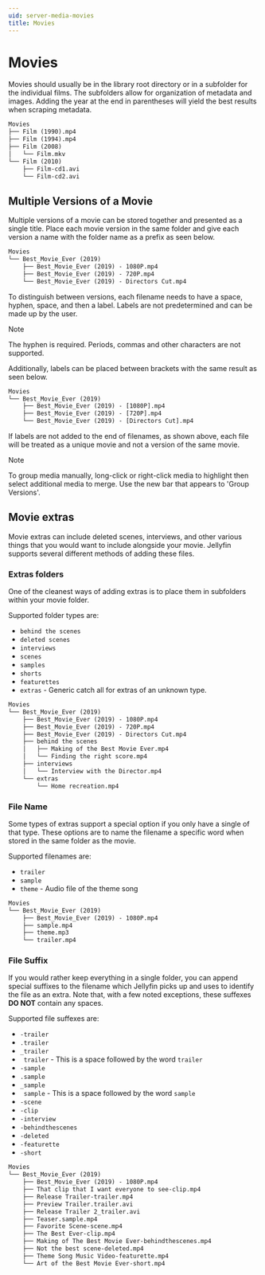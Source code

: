 ```yaml
---
uid: server-media-movies
title: Movies
---
```


# Movies

Movies should usually be in the library root directory or in a subfolder for the individual films. The subfolders allow for organization of metadata and images. Adding the year at the end in parentheses will yield the best results when scraping metadata.

```txt
Movies
├── Film (1990).mp4
├── Film (1994).mp4
├── Film (2008)
│   └── Film.mkv
└── Film (2010)
    ├── Film-cd1.avi
    └── Film-cd2.avi
```

## Multiple Versions of a Movie

Multiple versions of a movie can be stored together and presented
as a single title. Place each movie version in the same folder and give each version a name with the folder name as a prefix as seen below.

```txt
Movies
└── Best_Movie_Ever (2019)
    ├── Best_Movie_Ever (2019) - 1080P.mp4
    ├── Best_Movie_Ever (2019) - 720P.mp4
    └── Best_Movie_Ever (2019) - Directors Cut.mp4
```

To distinguish between versions, each filename needs to have a space, hyphen, space, and then a label. Labels are not predetermined and can be made up by the user.

> [!Note]
> The hyphen is required. Periods, commas and other characters are not supported.

Additionally, labels can be placed between brackets with the same result as seen below.

```txt
Movies
└── Best_Movie_Ever (2019)
    ├── Best_Movie_Ever (2019) - [1080P].mp4
    ├── Best_Movie_Ever (2019) - [720P].mp4
    └── Best_Movie_Ever (2019) - [Directors Cut].mp4
```

If labels are not added to the end of filenames, as shown above, each file will be treated as a unique movie and not a version of the same movie.

> [!Note]
> To group media manually, long-click or right-click media to highlight then select additional media to merge. Use the new bar that appears to 'Group Versions'.

## Movie extras

Movie extras can include deleted scenes, interviews, and other various things that you would want to include alongside your movie. Jellyfin supports several different methods of adding these files.

### Extras folders

One of the cleanest ways of adding extras is to place them in subfolders
within your movie folder.

Supported folder types are:

* `behind the scenes`
* `deleted scenes`
* `interviews`
* `scenes`
* `samples`
* `shorts`
* `featurettes`
* `extras` - Generic catch all for extras of an unknown type.

```txt
Movies
└── Best_Movie_Ever (2019)
    ├── Best_Movie_Ever (2019) - 1080P.mp4
    ├── Best_Movie_Ever (2019) - 720P.mp4
    ├── Best_Movie_Ever (2019) - Directors Cut.mp4
    ├── behind the scenes
    │   ├── Making of the Best Movie Ever.mp4
    │   └── Finding the right score.mp4
    ├── interviews
    │   └── Interview with the Director.mp4
    └── extras
        └── Home recreation.mp4
```

### File Name

Some types of extras support a special option if you only have a single of that type. These options are to name the filename a specific word when stored in the same folder as the movie.

Supported filenames are:

* `trailer`
* `sample`
* `theme` - Audio file of the theme song

```txt
Movies
└── Best_Movie_Ever (2019)
    ├── Best_Movie_Ever (2019) - 1080P.mp4
    ├── sample.mp4
    ├── theme.mp3
    └── trailer.mp4
```

### File Suffix

If you would rather keep everything in a single folder, you can append special suffixes to the filename which Jellyfin picks up and uses to identify the file as an extra. Note that, with a few noted exceptions, these suffexes **DO NOT** contain any spaces.

Supported file suffexes are:

<!-- markdownlint-disable MD038 -->
* `-trailer`
* `.trailer`
* `_trailer`
* ` trailer` - This is a space followed by the word `trailer`
* `-sample`
* `.sample`
* `_sample`
* ` sample` - This is a space followed by the word `sample`
* `-scene`
* `-clip`
* `-interview`
* `-behindthescenes`
* `-deleted`
* `-featurette`
* `-short`
<!-- markdownlint-enable MD038 -->

```txt
Movies
└── Best_Movie_Ever (2019)
    ├── Best_Movie_Ever (2019) - 1080P.mp4
    ├── That clip that I want everyone to see-clip.mp4
    ├── Release Trailer-trailer.mp4
    ├── Preview Trailer.trailer.avi
    ├── Release Trailer 2_trailer.avi
    ├── Teaser.sample.mp4
    ├── Favorite Scene-scene.mp4
    ├── The Best Ever-clip.mp4
    ├── Making of The Best Movie Ever-behindthescenes.mp4
    ├── Not the best scene-deleted.mp4
    ├── Theme Song Music Video-featurette.mp4
    └── Art of the Best Movie Ever-short.mp4
```
